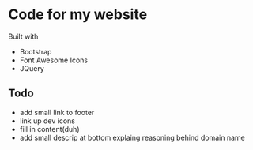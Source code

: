 # Code for my website

Built with
* Bootstrap
* Font Awesome Icons
* JQuery

## Todo

* add small link to footer
* link up dev icons
* fill in content(duh)
* add small descrip at bottom explaing reasoning behind domain name
